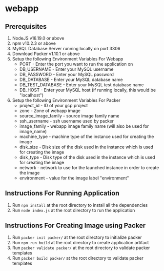 # webapp

## Prerequisites
1. NodeJS v18.19.0 or above
2. npm v10.2.3 or above
3. MySQL Database Server running locally on port 3306
4. Download Packer v1.10.1 or above
5. Setup the following Environment Variables For Webapp
    - PORT - Enter the port you want to run the application on
    - DB_USERNAME - Enter your MySQL username
    - DB_PASSWORD - Enter your MySQL password
    - DB_DATABASE - Enter your MySQL database name
    - DB_TEST_DATABASE - Enter your MySQL test database name
    - DB_HOST - Enter your MySQL host (if running locally, this would be "localhost")
6. Setup the following Environment Variables For Packer
    - project_id - ID of your gcp project
    - zone - Zone of webapp image
    - source_image_family - source image family name
    - ssh_username - ssh username used by packer
    - image_family - webapp image family name (will also be used for image_name)
    - machine_type - machine type of the instance used for creating the image
    - disk_size - Disk size of the disk used in the instance which is used for creating the image
    - disk_type - Disk type of the disk used in the instance which is used for creating the image
    - network - network to use for the launched instance in order to create the image
    - environment - value for the image label "environment"

## Instructions For Running Application
1. Run ```npm install``` at the root directory to install all the dependencies
2. Run ```node index.js``` at the root directory to run the application

## Instructions For Creating Image using Packer
1. Run ```packer init packer/``` at the root directory to initialize packer
2. Run ```npm run build``` at the root directory to create application artifact
3. Run ```packer validate packer/``` at the root directory to validate packer templates
4. Run ```packer build packer/``` at the root directory to validate packer templates